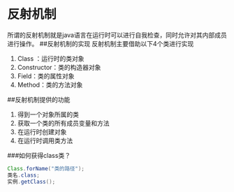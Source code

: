 # 反射机制
所谓的反射机制就是java语言在运行时可以进行自我检查，同时允许对其内部成员进行操作。
##反射机制的实现
反射机制主要借助以下4个类进行实现
1. Class ：运行时的类对象
2. Constructor：类的构造器对象
3. Field：类的属性对象
4. Method：类的方法对象

##反射机制提供的功能
1. 得到一个对象所属的类
2. 获取一个类的所有成员变量和方法
3. 在运行时创建对象
4. 在运行时调用类方法

###如何获得class类？
```java
Class.forName("类的路径");
类名.class;
实例.getClass();
```